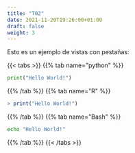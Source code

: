 ```yaml
---
title: "T02"
date: 2021-11-20T19:26:00+01:00
draft: false
weight: 3
---
```


Esto es un ejemplo de vistas con pestañas:

{{< tabs >}}
{{% tab name="python" %}}
```python
print("Hello World!")
```
{{% /tab %}}
{{% tab name="R" %}}
```R
> print("Hello World!")
```
{{% /tab %}}
{{% tab name="Bash" %}}
```Bash
echo "Hello World!"
```
{{% /tab %}}
{{< /tabs >}}

